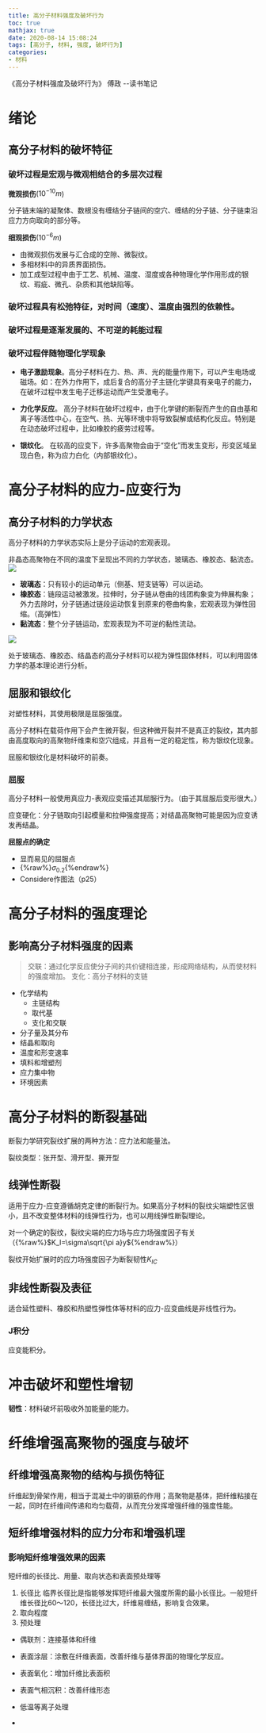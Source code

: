 ```yaml
---
title: 高分子材料强度及破坏行为
toc: true
mathjax: true
date: 2020-08-14 15:08:24
tags: [高分子, 材料, 强度, 破坏行为]
categories:
- 材料
---
```


《高分子材料强度及破坏行为》 傅政  --读书笔记

<!--more-->
# 绪论
## 高分子材料的破坏特征
### 破坏过程是宏观与微观相结合的多层次过程
<b>微观损伤</b>($10^{-10}m$)

分子链末端的凝聚体、数根没有缠结分子链间的空穴、缠结的分子链、分子链束沿应力方向取向的部分等。

<b>细观损伤</b>($10^{-6}m$)

- 由微观损伤发展与汇合成的空隙、微裂纹。
- 多相材料中的异质界面损伤。
- 加工成型过程中由于工艺、机械、温度、湿度或各种物理化学作用形成的银纹、瑕疵、微孔、杂质和其他缺陷等。

### 破坏过程具有松弛特征，对时间（速度）、温度由强烈的依赖性。
### 破坏过程是逐渐发展的、不可逆的耗能过程
### 破坏过程伴随物理化学现象
- <b>电子激励现象</b>。高分子材料在力、热、声、光的能量作用下，可以产生电场或磁场。如：在外力作用下，成后复合的高分子主链化学键具有亲电子的能力，在破坏过程中发生电子迁移运动而产生受激电子。

- <b>力化学反应</b>。 高分子材料在破坏过程中，由于化学键的断裂而产生的自由基和离子等活性中心，在空气、热、光等环境中将导致裂解或结构化反应。特别是在动态破坏过程中，比如橡胶的疲劳过程等。

- <b>银纹化</b>。 在较高的应变下，许多高聚物会由于“空化”而发生变形，形变区域呈现白色，称为应力白化（内部银纹化）。

# 高分子材料的应力-应变行为
## 高分子材料的力学状态
高分子材料的力学状态实际上是分子运动的宏观表现。

非晶态高聚物在不同的温度下呈现出不同的力学状态，玻璃态、橡胶态、黏流态。
![](非晶态高聚物模量-温度曲线.jpg)

- <b>玻璃态</b>：只有较小的运动单元（侧基、短支链等）可以运动。
- <b>橡胶态</b>：链段运动被激发。拉伸时，分子链从卷曲的线团构象变为伸展构象；外力去除时，分子链通过链段运动恢复到原来的卷曲构象，宏观表现为弹性回缩。（高弹性）
- <b>黏流态</b>：整个分子链运动，宏观表现为不可逆的黏性流动。

![](结晶高聚物模量-温度曲线.jpg)

处于玻璃态、橡胶态、结晶态的高分子材料可以视为弹性固体材料，可以利用固体力学的基本理论进行分析。

## 屈服和银纹化
对塑性材料，其使用极限是屈服强度。

高分子材料在载荷作用下会产生微开裂，但这种微开裂并不是真正的裂纹，其内部由高度取向的高聚物纤维束和空穴组成，并且有一定的稳定性，称为银纹化现象。

屈服和银纹化是材料破坏的前奏。

### 屈服
高分子材料一般使用真应力-表观应变描述其屈服行为。（由于其屈服后变形很大。）

应变硬化：分子链取向引起模量和拉伸强度提高；对结晶高聚物可能是因为应变诱发再结晶。

<b>屈服点的确定</b>
- 显而易见的屈服点
- {%raw%}$\sigma_{0.2}${%endraw%}
- Considere作图法（p25）

# 高分子材料的强度理论
## 影响高分子材料强度的因素
> 交联：通过化学反应使分子间的共价键相连接，形成网络结构，从而使材料的强度增加。
> 支化：高分子材料的支链
> 

- 化学结构
  - 主链结构
  - 取代基
  - 支化和交联
- 分子量及其分布
- 结晶和取向
- 温度和形变速率
- 填料和增塑剂
- 应力集中物
- 环境因素

# 高分子材料的断裂基础
断裂力学研究裂纹扩展的两种方法：应力法和能量法。

裂纹类型：张开型、滑开型、撕开型

## 线弹性断裂
适用于应力-应变遵循胡克定律的断裂行为。如果高分子材料的裂纹尖端塑性区很小，且不改变整体材料的线弹性行为，也可以用线弹性断裂理论。

对一个确定的裂纹，裂纹尖端的应力场与应力场强度因子有关（{%raw%}$K_I=\sigma\sqrt{\pi a}y${%endraw%}）

裂纹开始扩展时的应力场强度因子为断裂韧性$K_{IC}$

## 非线性断裂及表征
适合延性塑料、橡胶和热塑性弹性体等材料的应力-应变曲线是非线性行为。
### J积分
应变能积分。


# 冲击破坏和塑性增韧
<b>韧性</b>：材料破坏前吸收外加能量的能力。

# 纤维增强高聚物的强度与破坏
## 纤维增强高聚物的结构与损伤特征
纤维起到骨架作用，相当于混凝土中的钢筋的作用；高聚物是基体，把纤维粘接在一起，同时在纤维间传递和均匀载荷，从而充分发挥增强纤维的强度性能。

## 短纤维增强材料的应力分布和增强机理
### 影响短纤维增强效果的因素
短纤维的长径比、用量、取向状态和表面预处理等
1. 长径比
临界长径比是指能够发挥短纤维最大强度所需的最小长径比。一般短纤维长径比60～120，长径比过大，纤维易缠结，影响复合效果。
2. 取向程度
3. 预处理
  - 偶联剂：连接基体和纤维
  - 表面涂层：涂敷在纤维表面，改善纤维与基体界面的物理化学反应。
  - 表面氧化：增加纤维比表面积
  - 表面气相沉积：改善纤维形态
  - 低温等离子处理

  - 
